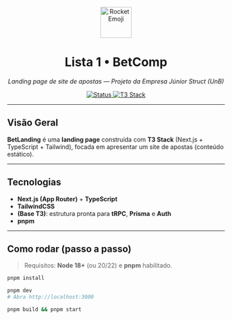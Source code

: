 <p align="center">
  <img src="https://twemoji.maxcdn.com/v/latest/svg/1f680.svg" width="72" alt="Rocket Emoji">
</p>

<h1 align="center">Lista 1 • BetComp</h1>

<p align="center">
  <em>Landing page de site de apostas — Projeto da Empresa Júnior Struct (UnB)</em>
</p>

<p align="center">
  <a href="#">
    <img src="https://img.shields.io/badge/status-em%20andamento-yellow?style=for-the-badge&logo=github" alt="Status">
  </a>

  <a href="#">
    <img src="https://img.shields.io/badge/T3%20Stack-6C3EA0?style=for-the-badge" alt="T3 Stack">
  </a>
</p>

---

## Visão Geral

**BetLanding** é uma **landing page** construída com **T3 Stack** (Next.js + TypeScript + Tailwind), focada em apresentar um site de apostas (conteúdo estático).  

---

## Tecnologias

- **Next.js (App Router)** + **TypeScript**
- **TailwindCSS**
- **(Base T3)**: estrutura pronta para **tRPC**, **Prisma** e **Auth**
- **pnpm**

---

## Como rodar (passo a passo)

> Requisitos: **Node 18+** (ou 20/22) e **pnpm** habilitado.

```bash
pnpm install

pnpm dev
# Abra http://localhost:3000

pnpm build && pnpm start
